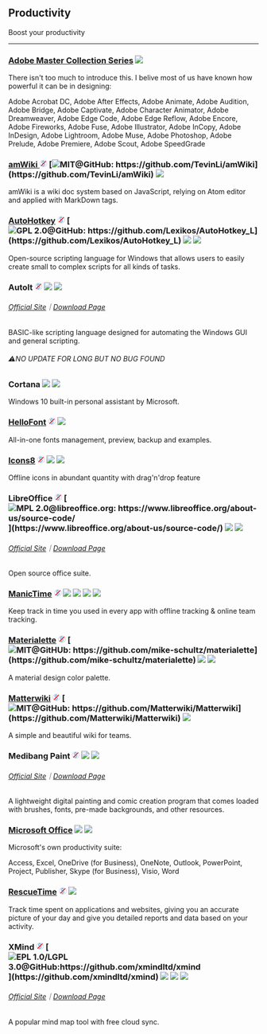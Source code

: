 ## Productivity

Boost your productivity

---

### [Adobe Master Collection Series](https://www.adobe.com/creativecloud.html) ![](../assets/earth-globe.png)

There isn't too much to introduce this. I belive most of us have known how powerful it can be in designing:

Adobe Acrobat DC, Adobe After Effects, Adobe Animate, Adobe Audition, Adobe Bridge, Adobe Captivate, Adobe Character Animator, Adobe Dreamweaver, Adobe Edge Code, Adobe Edge Reflow, Adobe Encore, Adobe Fireworks, Adobe Fuse, Adobe Illustrator, Adobe InCopy, Adobe InDesign, Adobe Lightroom, Adobe Muse, Adobe Photoshop, Adobe Prelude, Adobe Premiere, Adobe Scout, Adobe SpeedGrade

### [amWiki ](https://github.com/TevinLi/amWiki)![](../assets/free.png) [![](../assets/open-source-icon.png "MIT@GitHub: https://github.com/TevinLi/amWiki")](https://github.com/TevinLi/amWiki) ![](../assets/united-states.png)

amWiki is a wiki doc system based on JavaScript, relying on Atom editor and applied with MarkDown tags.

### [AutoHotkey](https://www.autohotkey.com/) ![](../assets/free.png) [![](../assets/open-source-icon.png "GPL 2.0@GitHub: https://github.com/Lexikos/AutoHotkey_L")](https://github.com/Lexikos/AutoHotkey_L) ![](../assets/earth-globe.png) ![](../assets/usb.png)

Open-source scripting language for Windows that allows users to easily create small to complex scripts for all kinds of tasks.

### AutoIt ![](../assets/free.png) ![](../assets/united-states.png) ![](../assets/usb.png)

###### [Official Site](https://www.autoitscript.com/site/autoit/)｜[Download Page](https://www.autoitscript.com/site/autoit/downloads/)

BASIC-like scripting language designed for automating the Windows GUI and general scripting.

###### ⚠NO UPDATE FOR LONG BUT NO BUG FOUND

### Cortana ![](../assets/earth-globe.png) ![](../assets/multi_platform.png)

Windows 10 built-in personal assistant by Microsoft.

### [HelloFont](http://www.hellofont.cn/index.php) ![](../assets/free.png) ![](../assets/china.png)

All-in-one fonts management, preview, backup and examples.

### [Icons8](https://icons8.com/app) ![](../assets/free.png) ![](../assets/united-states.png) ![](../assets/multi_platform.png)

Offline icons in abundant quantity with drag'n'drop feature

### LibreOffice ![](../assets/free.png) [![](../assets/open-source-icon.png "MPL 2.0@libreoffice.org: https://www.libreoffice.org/about-us/source-code/")](https://www.libreoffice.org/about-us/source-code/) ![](../assets/earth-globe.png) ![](../assets/multi_platform.png)

###### [Official Site](https://www.libreoffice.org/)｜[Download Page](https://www.libreoffice.org/download/download/)

Open source office suite.

### [ManicTime](http://www.manictime.com/) ![](../assets/free.png) ![](../assets/china.png) ![](../assets/hong-kong.png) ![](../assets/united-states.png) ![](../assets/usb.png)

Keep track in time you used in every app with offline tracking & online team tracking.

### [Materialette](http://mikeschultz.xyz/materialette/) ![](../assets/free.png) [![](../assets/open-source-icon.png "MIT@GitHUb: https://github.com/mike-schultz/materialette")](https://github.com/mike-schultz/materialette) ![](../assets/earth-globe.png) ![](../assets/usb.png)

A material design color palette.

### [Matterwiki](http://matterwiki.com/) ![](../assets/free.png) [![](../assets/open-source-icon.png "MIT@GitHub: https://github.com/Matterwiki/Matterwiki")](https://github.com/Matterwiki/Matterwiki) ![](../assets/earth-globe.png)

A simple and beautiful wiki for teams.

### Medibang Paint ![](../assets/free.png) ![](../assets/earth-globe.png) ![](../assets/multi_platform.png)

###### [Official Site](https://medibangpaint.com/en/)｜[Download Page](https://medibangpaint.com/en/app-download/)

A lightweight digital painting and comic creation program that comes loaded with brushes, fonts, pre-made backgrounds, and other resources.

### [Microsoft Office](http://www.office.com) ![](../assets/earth-globe.png) ![](../assets/multi_platform.png)

Microsoft's own productivity suite:

Access, Excel, OneDrive \(for Business\), OneNote, Outlook, PowerPoint, Project, Publisher, Skype \(for Business\), Visio, Word

### [RescueTime](https://team.rescuetime.com/) ![](../assets/free.png) ![](../assets/earth-globe.png)

Track time spent on applications and websites, giving you an accurate picture of your day and give you detailed reports and data based on your activity.

### XMind ![](../assets/free.png) [![](../assets/open-source-icon.png "EPL 1.0/LGPL 3.0@GitHub:https://github.com/xmindltd/xmind")](https://github.com/xmindltd/xmind) ![](../assets/earth-globe.png) ![](../assets/usb.png) ![](../assets/multi_platform.png)

###### [Official Site](http://www.xmind.net/)｜[Download Page](http://www.xmind.net/download/win/)

A popular mind map tool with free cloud sync.
